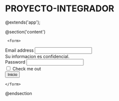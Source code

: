 # PROYECTO-INTEGRADOR
@extends('app');

@section('content')

<!-- creamos un contenedor -->
<!-- <div class= "container w-25 border p-4 mt-4">  -->
<!-- creamos un formulario donde pondremos nuestras actividades -->

     <form>  
  <div class="mb-3">
    <label for="exampleInputEmail1" class="form-label">Email address</label>
    <input type="email" class="form-control" id="exampleInputEmail1" aria-describedby="emailHelp">
    <div id="emailHelp" class="form-text">Su informacion es confidencial.</div>
  </div>
  <div class="mb-3">
    <label for="exampleInputPassword1" class="form-label">Password</label>
    <input type="password" class="form-control" id="exampleInputPassword1">
  </div>
  <div class="mb-3 form-check">
    <input type="checkbox" class="form-check-input" id="exampleCheck1">
    <label class="form-check-label" for="exampleCheck1">Check me out</label>
  </div>
  <button type="submit" class="btn btn-primary">Inicio</button>

    </form> 

</div>

@endsection
